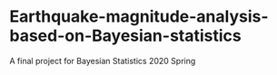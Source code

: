 # Earthquake-magnitude-analysis-based-on-Bayesian-statistics
A final project for Bayesian Statistics 2020 Spring
